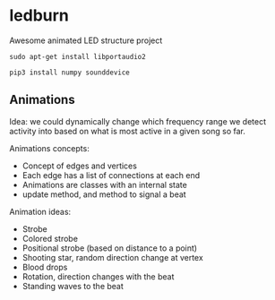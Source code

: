 # ledburn

Awesome animated LED structure project

```
sudo apt-get install libportaudio2

pip3 install numpy sounddevice
```

## Animations

Idea: we could dynamically change which frequency range we detect activity into based on what is most active in a given song so far.

Animations concepts:
- Concept of edges and vertices
- Each edge has a list of connections at each end
- Animations are classes with an internal state
- update method, and method to signal a beat

Animation ideas:
- Strobe
- Colored strobe
- Positional strobe (based on distance to a point)
- Shooting star, random direction change at vertex
- Blood drops
- Rotation, direction changes with the beat
- Standing waves to the beat
